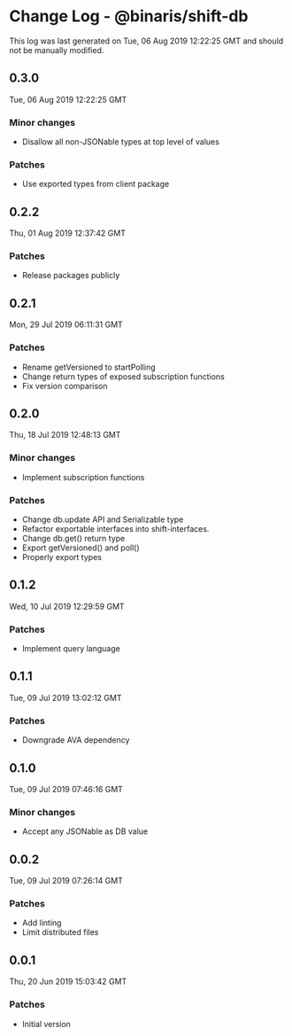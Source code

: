 # Change Log - @binaris/shift-db

This log was last generated on Tue, 06 Aug 2019 12:22:25 GMT and should not be manually modified.

## 0.3.0
Tue, 06 Aug 2019 12:22:25 GMT

### Minor changes

- Disallow all non-JSONable types at top level of values

### Patches

- Use exported types from client package

## 0.2.2
Thu, 01 Aug 2019 12:37:42 GMT

### Patches

- Release packages publicly

## 0.2.1
Mon, 29 Jul 2019 06:11:31 GMT

### Patches

- Rename getVersioned to startPolling
- Change return types of exposed subscription functions
- Fix version comparison

## 0.2.0
Thu, 18 Jul 2019 12:48:13 GMT

### Minor changes

- Implement subscription functions

### Patches

- Change db.update API and Serializable type
- Refactor exportable interfaces into shift-interfaces.
- Change db.get() return type
- Export getVersioned() and poll()
- Properly export types

## 0.1.2
Wed, 10 Jul 2019 12:29:59 GMT

### Patches

- Implement query language

## 0.1.1
Tue, 09 Jul 2019 13:02:12 GMT

### Patches

- Downgrade AVA dependency

## 0.1.0
Tue, 09 Jul 2019 07:46:16 GMT

### Minor changes

- Accept any JSONable as DB value

## 0.0.2
Tue, 09 Jul 2019 07:26:14 GMT

### Patches

- Add linting
- Limit distributed files

## 0.0.1
Thu, 20 Jun 2019 15:03:42 GMT

### Patches

- Initial version

